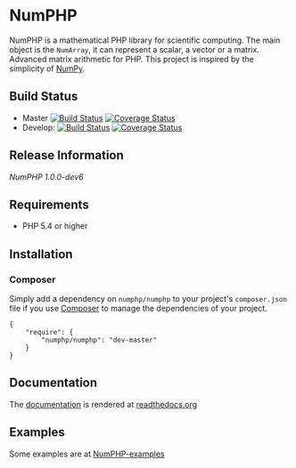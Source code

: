 # NumPHP

NumPHP is a mathematical PHP library for scientific computing. The main object is the `NumArray`, it can represent a scalar, a vector
or a matrix. Advanced matrix arithmetic for PHP. This project is inspired by the simplicity of
[NumPy](http://www.numpy.org/).

## Build Status

* Master
[![Build Status](https://travis-ci.org/NumPHP/NumPHP.svg?branch=master)](https://travis-ci.org/NumPHP/NumPHP)
[![Coverage Status](https://coveralls.io/repos/NumPHP/NumPHP/badge.png?branch=master)](https://coveralls.io/r/NumPHP/NumPHP?branch=master)
* Develop:
[![Build Status](https://travis-ci.org/NumPHP/NumPHP.svg?branch=develop)](https://travis-ci.org/NumPHP/NumPHP)
[![Coverage Status](https://coveralls.io/repos/NumPHP/NumPHP/badge.png?branch=develop)](https://coveralls.io/r/NumPHP/NumPHP?branch=develop)

## Release Information

*NumPHP 1.0.0-dev6*

## Requirements

- PHP 5.4 or higher

## Installation

### Composer

Simply add a dependency on `numphp/numphp` to your project's `composer.json` file if you use [Composer](http://getcomposer.org/) to manage the dependencies of your project.

    {
        "require": {
            "numphp/numphp": "dev-master"
        }
    }

## Documentation

The [documentation](https://github.com/NumPHP/NumPHP-docs) is rendered at [readthedocs.org](http://numphp.readthedocs.org)

## Examples

Some examples are at [NumPHP-examples](https://github.com/NumPHP/NumPHP-examples)
